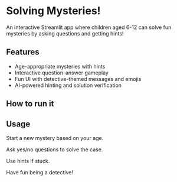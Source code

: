 # Solving Mysteries!

An interactive Streamlit app where children aged 6-12 can solve fun mysteries by asking questions and getting hints!

## Features

- Age-appropriate mysteries with hints
- Interactive question-answer gameplay
- Fun UI with detective-themed messages and emojis
- AI-powered hinting and solution verification

## How to run it


## Usage
Start a new mystery based on your age.

Ask yes/no questions to solve the case.

Use hints if stuck.

Have fun being a detective!
